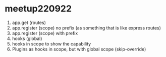 # meetup220922


1. app.get (routes)
1. app.register (scope) no prefix (as something that is like express routes)
1. app.register (scope) with prefix
1. hooks (global)
1. hooks in scope to show the capability
1. Plugins as hooks in scope, but with global scope (skip-override)

